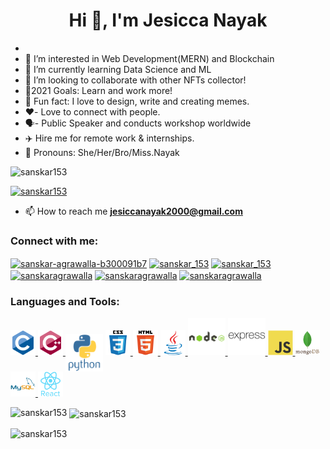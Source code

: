 <h1 align="center">Hi 👋, I'm Jesicca Nayak</h1>




- 
- 👀 I’m interested in Web Development(MERN) and Blockchain
- 🌱 I’m currently learning Data Science and ML
- 💞️ I’m looking to collaborate with other NFTs collector!
- 🎯2021 Goals: Learn and work more!
- 🌟 Fun fact: I love to design, write and creating memes.
-  ♥️- Love to connect with people.
- 🗣️- Public Speaker and conducts workshop worldwide
- ✈️ Hire me for remote work & internships.
- 🦄 Pronouns: She/Her/Bro/Miss.Nayak


<p align="left"> <img src="https://komarev.com/ghpvc/?username=jesiccanayak123&label=Profile%20views&color=0e75b6&style=flat" alt="sanskar153" /> </p>

<p align="left"> <a href="https://github.com/ryo-ma/github-profile-trophy"><img src="https://github-profile-trophy.vercel.app/?username=jesiccanayak123" alt="sanskar153" /></a> </p>

- 📫 How to reach me **jesiccanayak2000@gmail.com** 

<h3 align="left">Connect with me:</h3>
<p align="left">
  <a href="https://www.linkedin.com/in/jesicca-nayak-44088b194" target="blank"><img align="center" src="https://cdn.jsdelivr.net/npm/simple-icons@3.1.0/icons/linkedin.svg"  alt="sanskar-agrawalla-b300091b7" height="50" width="60" /></a>
  <a href="https://instagram.com/the_pro_level_insane" target="blank"><img align="center" src="https://cdn.jsdelivr.net/npm/simple-icons@3.1.0/icons/instagram.svg" alt="sanskar_153" height="50" width="60" /></a>
  <a href="https://twitter.com/jesiccanayak/" target="blank"><img align="center" src="https://cdn.jsdelivr.net/npm/simple-icons@3.1.0/icons/twitter.svg" alt="sanskar_153" height="50" width="60" /></a>
  <a href="https://codepen.io/jesiccanayak123" target="blank"><img align="center" src="https://cdn.jsdelivr.net/npm/simple-icons@3.1.0/icons/codepen.svg" alt="sanskaragrawalla" height="50" width="60" /></a>
<a href="https://www.facebook.com/people/Jessica-Samiksha-Nayak/100009223696674/" target="blank"><img align="center" src="https://cdn.jsdelivr.net/npm/simple-icons@3.1.0/icons/facebook.svg" alt="sanskaragrawalla" height="50" width="60" /></a>
  <a href="https://medium.com/@jesiccanayak2000" target="blank"><img align="center" src="https://cdn.jsdelivr.net/npm/simple-icons@3.1.0/icons/medium.svg" alt="sanskaragrawalla" height="50" width="60" /></a>
 </a>

</p>

<h3 align="left">Languages and Tools:</h3>
<p align="left">  <a href="https://www.cprogramming.com/" target="_blank"> <img src="https://raw.githubusercontent.com/devicons/devicon/master/icons/c/c-original.svg" alt="c" width="40" height="40"/> </a> <a href="https://www.w3schools.com/cpp/" target="_blank"> <img src="https://raw.githubusercontent.com/devicons/devicon/master/icons/cplusplus/cplusplus-original.svg" alt="cplusplus" width="40" height="40"/> </a> <a href="https://www.python.org/" target="blank"><img align="center" src="https://raw.githubusercontent.com/devicons/devicon/master/icons/python/python-original-wordmark.svg" alt="sanskaragrawalla" height="60" width="60" /></a> <a href="https://www.w3schools.com/css/" target="_blank"> <img src="https://raw.githubusercontent.com/devicons/devicon/master/icons/css3/css3-original-wordmark.svg" alt="css3" width="40" height="40"/> </a> <a href="https://www.w3.org/html/" target="_blank"> <img src="https://raw.githubusercontent.com/devicons/devicon/master/icons/html5/html5-original-wordmark.svg" alt="html5" width="40" height="40"/> </a> <a href="https://www.java.com" target="_blank"> <img src="https://raw.githubusercontent.com/devicons/devicon/master/icons/java/java-original.svg" alt="java" width="40" height="40"/> </a> <a href="https://nodejs.org/en/" target="_blank"> <img src="https://raw.githubusercontent.com/devicons/devicon/master/icons/nodejs/nodejs-original-wordmark.svg" alt="react" width="60" height="60"/> </a>
  <a href="https://expressjs.com/" target="_blank"> <img src="https://raw.githubusercontent.com/devicons/devicon/master/icons/express/express-original-wordmark.svg" alt="bootstrap" width="60" height="60"/> </a> <a href="https://developer.mozilla.org/en-US/docs/Web/JavaScript" target="_blank"> <img src="https://raw.githubusercontent.com/devicons/devicon/master/icons/javascript/javascript-original.svg" alt="javascript" width="40" height="40"/> </a> <a href="https://www.mongodb.com/" target="_blank"> <img src="https://raw.githubusercontent.com/devicons/devicon/master/icons/mongodb/mongodb-original-wordmark.svg" alt="mongodb" width="40" height="40"/> </a> <a href="https://www.mysql.com/" target="_blank"> <img src="https://raw.githubusercontent.com/devicons/devicon/master/icons/mysql/mysql-original-wordmark.svg" alt="mysql" width="40" height="40"/> </a> <a href="https://reactjs.org/" target="_blank"> <img src="https://raw.githubusercontent.com/devicons/devicon/master/icons/react/react-original-wordmark.svg" alt="react" width="40" height="40"/>  </a>
</p>

<p><img align="left" src="https://github-readme-stats.vercel.app/api/top-langs?username=jesiccanayak123&show_icons=true&locale=en&layout=compact" alt="sanskar153" /></p>

<p>&nbsp;<img align="center" src="https://github-readme-stats.vercel.app/api?username=jesiccanayak123&show_icons=true&locale=en" alt="sanskar153" /></p>

<p><img align="center" src="https://github-readme-streak-stats.herokuapp.com/?user=jesiccanayak123&" alt="sanskar153" />  </p>




<!---
jesiccanayak123/jesiccanayak123 is a ✨ special ✨ repository because its `README.md` (this file) appears on your GitHub profile.
You can click the Preview link to take a look at your changes.
--->

